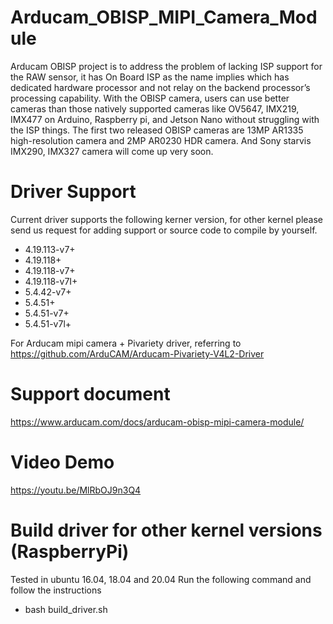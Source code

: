 # Arducam_OBISP_MIPI_Camera_Module

Arducam OBISP project is to address the problem of lacking ISP support for the RAW sensor, it has On Board ISP as the name implies which has dedicated hardware processor and not relay on the backend processor’s processing capability. With the OBISP camera, users can use better cameras than those natively supported cameras like OV5647, IMX219, IMX477 on Arduino, Raspberry pi, and Jetson Nano without struggling with the ISP things. The first two released OBISP cameras are 13MP AR1335 high-resolution camera and 2MP AR0230 HDR camera. And Sony starvis IMX290, IMX327 camera will come up very soon.

# Driver Support
Current driver supports the following kerner version, for other kernel please send us request for adding support or source code to compile by yourself.
* 4.19.113-v7+
* 4.19.118+
* 4.19.118-v7+
* 4.19.118-v7I+
* 5.4.42-v7+
* 5.4.51+
* 5.4.51-v7+
* 5.4.51-v7l+

For Arducam mipi camera + Pivariety driver, referring to https://github.com/ArduCAM/Arducam-Pivariety-V4L2-Driver
# Support document
https://www.arducam.com/docs/arducam-obisp-mipi-camera-module/

# Video Demo
https://youtu.be/MlRbOJ9n3Q4


# Build driver for other kernel versions (RaspberryPi)
Tested in ubuntu 16.04, 18.04 and 20.04
Run the following command and follow the instructions

* bash build_driver.sh
